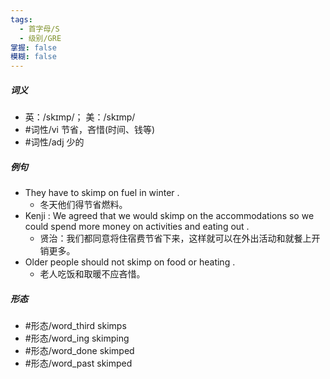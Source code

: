 ```yaml
---
tags:
  - 首字母/S
  - 级别/GRE
掌握: false
模糊: false
---
```

##### 词义
- 英：/skɪmp/； 美：/skɪmp/
- #词性/vi  节省，吝惜(时间、钱等)
- #词性/adj  少的
##### 例句
- They have to skimp on fuel in winter .
	- 冬天他们得节省燃料。
- Kenji : We agreed that we would skimp on the accommodations so we could spend more money on activities and eating out .
	- 贤治：我们都同意将住宿费节省下来，这样就可以在外出活动和就餐上开销更多。
- Older people should not skimp on food or heating .
	- 老人吃饭和取暖不应吝惜。
##### 形态
- #形态/word_third skimps
- #形态/word_ing skimping
- #形态/word_done skimped
- #形态/word_past skimped
